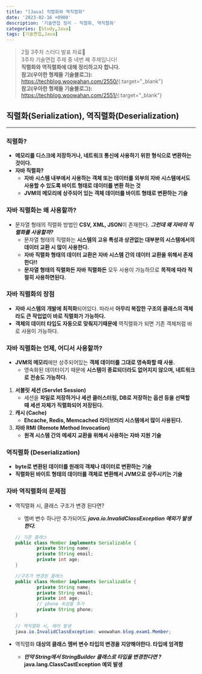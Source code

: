 ```yaml
---
title: "[Java] 직렬화와 역직렬화"
date: '2023-02-16 +0900'
description: '기술면접 정리 - 직렬화, 역직렬화'
categories: [Study,Java]
tags: [기술면접,Java]
---
```


> 2월 3주차 스터디 발표 자료📖                                    
> 3주차 기술면접 주제 중 네번 째 주제입니다!           
> **직렬화와 역직렬화에 대해 정리하고자 합니다.**          
> **참고(우아한 형제들 기술블로그):** <https://techblog.woowahan.com/2550/>{:target="_blank"}                
> **참고(우아한 형제들 기술블로그):** <https://techblog.woowahan.com/2551/>{:target="_blank"}              

## **직렬화(Serialization), 역직렬화(Deserialization)** ##
---

### **직렬화?** ###
- **메모리를 디스크에 저장하거나, 네트워크 통신에 사용하기 위한 형식으로 변환하는 것이다.**
- **자바 직렬화?**          
    - **자바 시스템 내부에서 사용하는 객체 또는 데이터를 외부의 자바 시스템에서도 사용할 수 있도록 바이트 형태로 데이터를 변환 하는 것**
    - **JVM의 메모리에 상주되어 있는 객체 데이터를 바이트 형태로 변환하는 기술**

### **자바 직렬화는 왜 사용할까?** ###
- 문자열 형태의 직렬화 방법인 **CSV, XML, JSON**이 존재한다. ***그런데 왜 자바의 직렬화를 사용할까?***
    - 문자열 형태의 직렬화는 **시스템의 고유 특성과 상관없는 대부분의 시스템에서의 데이터 교환 시 많이 사용한다.**
    - **자바 직렬화 형태의 데이터 교환은 자바 시스템 간의 데이터 교환을 위해서 존재한다!!**
    - **문자열 형태의 직렬화든 자바 직렬화든** 모두 사용이 가능하므로 **목적에 따라 적절히 사용하면된다.**

### **자바 직렬화의 장점** ###
- **자바 시스템의 개발에 최적화**되어있다. 따라서 **아무리 복잡한 구조의 클래스의 객체라도 큰 작업없이 바로 직렬화가 가능하다.**
- **객체의 데이터 타입도 자동으로 맞춰지기때문에** 역직렬화가 되면 기존 객체처럼 바로 사용이 가능하다.

### **자바 직렬화는 언제, 어디서 사용할까?** ###
- **JVM의 메모리**에만 상주되어있는 **객체 데이터를 그대로 영속화할 때 사용.**
    - 영속화된 데이터이기 때문에 **시스템이 종료되더라도 없어지지 않으며, 네트워크로 전송도 가능하다.**

1. **서블릿 세션 (Servlet Session)**
    - 세션을 **파일로 저장하거나 세션 클러스터링, DB로 저장하는 옵션 등을 선택할 때 세션 자체가 직렬화되어 저장된다.**
2. **캐시 (Cache)**
    - **Ehcache, Redis, Memcached 라이브러리 시스템에서 많이 사용된다.**
3. **자바 RMI (Remote Method Invocation)**
    - **원격 시스템 간의 메세지 교환을 위해서 사용하는 자바 지원 기술**

### **역직렬화 (Deserialization)** ##
- **byte로 변환된 데이터를 원래의 객체나 데이터로 변환하는 기술**
- **직렬화된 바이트 형태의 데이터를 객체로 변환해서 JVM으로 상주시키는 기술**

### **자바 역직렬화의 문제점** ###
- 역직렬화 시, 클래스 구조가 변경 된다면?
    - 멤버 변수 하나만 추가되어도 ***java.io.InvalidClassException 예외가 발생한다.***

    ```java
    // 기존 클래스
    public class Member implements Serializable {
            private String name;
            private String email;
            private int age;
    }

    //구조가 변경된 클래스
    public class Member implements Serializable {
            private String name;
            private String email;
            private int age;
            // phone 속성을 추가
            private String phone;
    }

    // 역직렬화 시, 에러 발생
    java.io.InvalidClassException: woowahan.blog.exam1.Member; 
    ```
- 역직렬화 **대상의 클래스 멤버 변수 타입의 변경을 지양해야한다. 타입에 엄격함**
    - ***만약 String에서 StringBuilder 클래스로 타입을 변경한다면 ?*** **java.lang.ClassCastException 예외 발생**

